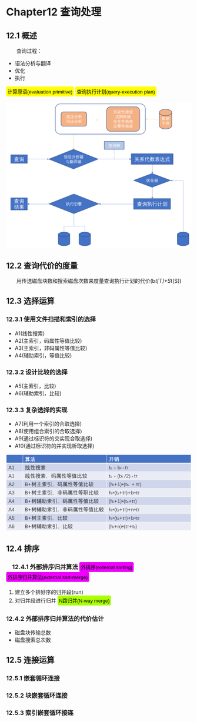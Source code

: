 # Chapter12 查询处理

## 12.1 概述 
&emsp;&emsp;查询过程：
* 语法分析与翻译
* 优化
* 执行

<input type="button" style="border-width:0;background:#FFFF00;padding:4px;border-radius:4px" value="计算原语(evaluation primitive)"/> <input type="button" style="border-width:0;background:#FFFF00;padding:4px;border-radius:4px" value="查询执行计划(query-execution plan)"/>

<img style="width:600px" src="img/6.PNG" />

## 12.2 查询代价的度量

&emsp;&emsp;用传送磁盘块数和搜索磁盘次数来度量查询执行计划的代价(b*t[T]+S*t[S])

## 12.3 选择运算

### 12.3.1 使用文件扫描和索引的选择

* A1(线性搜索)
* A2(主索引，码属性等值比较)
* A3(主索引，非码属性等值比较)
* A4(辅助索引，等值比较)

### 12.3.2 设计比较的选择
* A5(主索引，比较)
* A6(辅助索引，比较)

### 12.3.3 复杂选择的实现

* A7(利用一个索引的合取选择)
* A8(使用组合索引的合取选择)
* A9(通过标识符的交实现合取选择)
* A10(通过标识符的并实现析取选择)

<img style="width:600px" src="img/7.PNG" />

## 12.4 排序

### &emsp;12.4.1 外部排序归并算法 <input type="button" style="border-width:0;background:#ee00ff;padding:4px;border-radius:4px" value="外排序(external sorting)"/> <input type="button" style="border-width:0;background:#ee00ff;padding:4px;border-radius:4px" value="外排序归并算法(external sort-merge)"/>

1. 建立多个排好序的归并段(run)
2. 对归并段进行归并 <input type="button" style="border-width:0;background:#aaff00;padding:4px;border-radius:4px" value="N路归并(N-way merge)"/> 

### 12.4.2 外部排序归并算法的代价估计
* 磁盘块传输总数
* 磁盘搜索总次数

## 12.5 连接运算

### 12.5.1 嵌套循环连接
### 12.5.2 块嵌套循环连接
### 12.5.3 索引嵌套循环接连